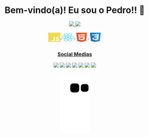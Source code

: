 ## <h1 align=center>Bem-vindo(a)! Eu sou o Pedro!! 👋 </h1>
<div align="center">
  <a href="https://github.com/iPedroV">
  <img height="180em" src="https://github-readme-stats.vercel.app/api?username=iPedroV&show_icons=true&theme=dark&include_all_commits=true&count_private=true"/>
  <img height="180em" src="https://github-readme-stats.vercel.app/api/top-langs/?username=iPedroV&layout=compact&langs_count=7&theme=dark"/>
</div>
<div align=center style="display: inline_block"><br>
  <img align="center" alt="Pedro-Js" height="30" width="40" src="https://raw.githubusercontent.com/devicons/devicon/master/icons/javascript/javascript-plain.svg">
  <img align="center" alt="Pedro-React" height="30" width="40" src="https://raw.githubusercontent.com/devicons/devicon/master/icons/react/react-original.svg">
  <img align="center" alt="Pedro-HTML" height="30" width="40" src="https://raw.githubusercontent.com/devicons/devicon/master/icons/html5/html5-original.svg">
  <img align="center" alt="Pedro-CSS" height="30" width="40" src="https://raw.githubusercontent.com/devicons/devicon/master/icons/css3/css3-original.svg">
</div>
  
  ## <h3 align=center>Social Medias </h3>
 
<div align=center >
  <a href="https://api.whatsapp.com/send?phone=5561984941352&text=Olá%20Pedro!%20Vim%20através%20do%20seu%20perfil%20do%20GitHub%20e%20gostaria%20de%20falar%20com%20você." target="_blank"><img width=5% src="https://cdn-icons.flaticon.com/png/512/2504/premium/2504957.png?token=exp=1650243548~hmac=b22e260be5293787f52679d8d19742b6" target="_blank"></a>
  <a href="https://www.youtube.com/channel/UCdT59nfQphalL3fQ2beLiBQ" target="_blank"><img src="https://cdn-icons.flaticon.com/png/512/3938/premium/3938026.png?token=exp=1650243302~hmac=336cac979e494be030fc1076df866021" width=5% target="_blank"></a>
  <a href="https://instagram.com/pedro.viiitor" target="_blank"><img src="https://cdn-icons-png.flaticon.com/512/2111/2111463.png" width=5% target="_blank"></a>
 	<a href="https://www.twitch.tv/l_mystogan_l" target="_blank"><img src="https://cdn-icons.flaticon.com/png/512/3291/premium/3291659.png?token=exp=1650243213~hmac=ee21802d5fc0d15f8a750dc889c7c65f" width=5% target="_blank"></a>
 <a href="https://github.com/iPedroV" target="_blank"><img src="https://cdn-icons-png.flaticon.com/512/2111/2111370.png" width=5% target="_blank"></a> 
  <a href = "mailto:pedro.vcosta405@gmail.com"><img src="https://cdn-icons-png.flaticon.com/512/5968/5968534.png" width=5% target="_blank"></a>
  <a href="https://www.linkedin.com/in/pedro-vitor-934122161" target="_blank"><img src="https://cdn-icons-png.flaticon.com/512/174/174857.png" width=5% target="_blank"></a> 
 
  ![Snake animation](https://github.com/iPedroV/iPedroV/blob/output/github-contribution-grid-snake.svg)
 
</div>
